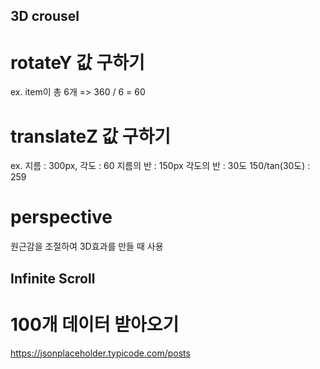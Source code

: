 ## 3D crousel

# rotateY 값 구하기
ex. item이 총 6개 => 360 / 6 = 60

# translateZ 값 구하기
ex. 지름 : 300px, 각도 : 60
지름의 반 : 150px
각도의 반 : 30도
150/tan(30도) : 259

# perspective
원근감을 조절하여 3D효과를 만들 때 사용



## Infinite Scroll

# 100개 데이터 받아오기
https://jsonplaceholder.typicode.com/posts


